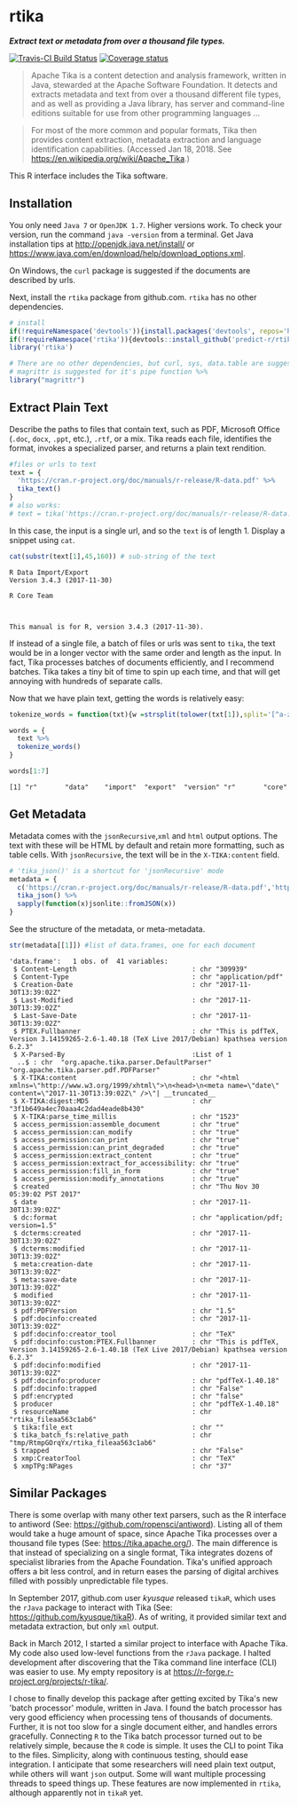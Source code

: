 
rtika
=====

***Extract text or metadata from over a thousand file types.***

[![Travis-CI Build Status](https://travis-ci.org/predict-r/rtika.svg?branch=master)](https://travis-ci.org/predict-r/rtika) [![Coverage status](https://codecov.io/gh/predict-r/rtika/branch/master/graph/badge.svg)](https://codecov.io/github/predict-r/rtika?branch=master)

> Apache Tika is a content detection and analysis framework, written in Java, stewarded at the Apache Software Foundation. It detects and extracts metadata and text from over a thousand different file types, and as well as providing a Java library, has server and command-line editions suitable for use from other programming languages ...

> For most of the more common and popular formats, Tika then provides content extraction, metadata extraction and language identification capabilities. (Accessed Jan 18, 2018. See <https://en.wikipedia.org/wiki/Apache_Tika>.)

This R interface includes the Tika software.

Installation
------------

You only need `Java 7` or `OpenJDK 1.7`. Higher versions work. To check your version, run the command `java -version` from a terminal. Get Java installation tips at <http://openjdk.java.net/install/> or <https://www.java.com/en/download/help/download_options.xml>.

On Windows, the `curl` package is suggested if the documents are described by urls.

Next, install the `rtika` package from github.com. `rtika` has no other dependencies.

``` r
# install
if(!requireNamespace('devtools')){install.packages('devtools', repos='https://cloud.r-project.org') }
if(!requireNamespace('rtika')){devtools::install_github('predict-r/rtika') } 
library('rtika') 

# There are no other dependencies, but curl, sys, data.table are suggested.
# magrittr is suggested for it's pipe function %>%
library("magrittr")
```

Extract Plain Text
------------------

Describe the paths to files that contain text, such as PDF, Microsoft Office (`.doc`, `docx`, `.ppt`, etc.), `.rtf`, or a mix. Tika reads each file, identifies the format, invokes a specialized parser, and returns a plain text rendition.

``` r
#files or urls to text
text = {
  'https://cran.r-project.org/doc/manuals/r-release/R-data.pdf' %>%
  tika_text() 
}
# also works:
# text = tika('https://cran.r-project.org/doc/manuals/r-release/R-data.pdf') 
```

In this case, the input is a single url, and so the `text` is of length 1. Display a snippet using `cat`.

``` r
cat(substr(text[1],45,160)) # sub-string of the text
```


    R Data Import/Export
    Version 3.4.3 (2017-11-30)

    R Core Team



    This manual is for R, version 3.4.3 (2017-11-30).

If instead of a single file, a batch of files or urls was sent to `tika`, the text would be in a longer vector with the same order and length as the input. In fact, Tika processes batches of documents efficiently, and I recommend batches. Tika takes a tiny bit of time to spin up each time, and that will get annoying with hundreds of separate calls.

Now that we have plain text, getting the words is relatively easy:

``` r
tokenize_words = function(txt){w =strsplit(tolower(txt[1]),split='[^a-zA-Z]+')[[1]]; w[w!='']}

words = {
  text %>% 
  tokenize_words() 
}

words[1:7] 
```

    [1] "r"       "data"    "import"  "export"  "version" "r"       "core"   

Get Metadata
------------

Metadata comes with the `jsonRecursive`,`xml` and `html` output options. The text with these will be HTML by default and retain more formatting, such as table cells. With `jsonRecursive`, the text will be in the `X-TIKA:content` field.

``` r
# 'tika_json()' is a shortcut for 'jsonRecursive' mode
metadata = {
  c('https://cran.r-project.org/doc/manuals/r-release/R-data.pdf','https://cran.r-project.org/doc/manuals/r-release/R-lang.html') %>%
  tika_json() %>%
  sapply(function(x)jsonlite::fromJSON(x))
}
```

See the structure of the metadata, or meta-metadata.

``` r
str(metadata[[1]]) #list of data.frames, one for each document
```

    'data.frame':   1 obs. of  41 variables:
     $ Content-Length                             : chr "309939"
     $ Content-Type                               : chr "application/pdf"
     $ Creation-Date                              : chr "2017-11-30T13:39:02Z"
     $ Last-Modified                              : chr "2017-11-30T13:39:02Z"
     $ Last-Save-Date                             : chr "2017-11-30T13:39:02Z"
     $ PTEX.Fullbanner                            : chr "This is pdfTeX, Version 3.14159265-2.6-1.40.18 (TeX Live 2017/Debian) kpathsea version 6.2.3"
     $ X-Parsed-By                                :List of 1
      ..$ : chr  "org.apache.tika.parser.DefaultParser" "org.apache.tika.parser.pdf.PDFParser"
     $ X-TIKA:content                             : chr "<html xmlns=\"http://www.w3.org/1999/xhtml\">\n<head>\n<meta name=\"date\" content=\"2017-11-30T13:39:02Z\" />\"| __truncated__
     $ X-TIKA:digest:MD5                          : chr "3f1b649a4ec70aaa4c2dad4eade8b430"
     $ X-TIKA:parse_time_millis                   : chr "1523"
     $ access_permission:assemble_document        : chr "true"
     $ access_permission:can_modify               : chr "true"
     $ access_permission:can_print                : chr "true"
     $ access_permission:can_print_degraded       : chr "true"
     $ access_permission:extract_content          : chr "true"
     $ access_permission:extract_for_accessibility: chr "true"
     $ access_permission:fill_in_form             : chr "true"
     $ access_permission:modify_annotations       : chr "true"
     $ created                                    : chr "Thu Nov 30 05:39:02 PST 2017"
     $ date                                       : chr "2017-11-30T13:39:02Z"
     $ dc:format                                  : chr "application/pdf; version=1.5"
     $ dcterms:created                            : chr "2017-11-30T13:39:02Z"
     $ dcterms:modified                           : chr "2017-11-30T13:39:02Z"
     $ meta:creation-date                         : chr "2017-11-30T13:39:02Z"
     $ meta:save-date                             : chr "2017-11-30T13:39:02Z"
     $ modified                                   : chr "2017-11-30T13:39:02Z"
     $ pdf:PDFVersion                             : chr "1.5"
     $ pdf:docinfo:created                        : chr "2017-11-30T13:39:02Z"
     $ pdf:docinfo:creator_tool                   : chr "TeX"
     $ pdf:docinfo:custom:PTEX.Fullbanner         : chr "This is pdfTeX, Version 3.14159265-2.6-1.40.18 (TeX Live 2017/Debian) kpathsea version 6.2.3"
     $ pdf:docinfo:modified                       : chr "2017-11-30T13:39:02Z"
     $ pdf:docinfo:producer                       : chr "pdfTeX-1.40.18"
     $ pdf:docinfo:trapped                        : chr "False"
     $ pdf:encrypted                              : chr "false"
     $ producer                                   : chr "pdfTeX-1.40.18"
     $ resourceName                               : chr "rtika_fileaa563c1ab6"
     $ tika:file_ext                              : chr ""
     $ tika_batch_fs:relative_path                : chr "tmp/RtmpGOrqYx/rtika_fileaa563c1ab6"
     $ trapped                                    : chr "False"
     $ xmp:CreatorTool                            : chr "TeX"
     $ xmpTPg:NPages                              : chr "37"

Similar Packages
----------------

There is some overlap with many other text parsers, such as the R interface to antiword (See: <https://github.com/ropensci/antiword>). Listing all of them would take a huge amount of space, since Apache Tika processes over a thousand file types (See: <https://tika.apache.org/>). The main difference is that instead of specializing on a single format, Tika integrates dozens of specialist libraries from the Apache Foundation. Tika's unified approach offers a bit less control, and in return eases the parsing of digital archives filled with possibly unpredictable file types.

In September 2017, github.com user *kyusque* released `tikaR`, which uses the `rJava` package to interact with Tika (See: <https://github.com/kyusque/tikaR>). As of writing, it provided similar text and metadata extraction, but only `xml` output.

Back in March 2012, I started a similar project to interface with Apache Tika. My code also used low-level functions from the `rJava` package. I halted development after discovering that the Tika command line interface (CLI) was easier to use. My empty repository is at <https://r-forge.r-project.org/projects/r-tika/>.

I chose to finally develop this package after getting excited by Tika's new 'batch processor' module, written in Java. I found the batch processor has very good efficiency when processing tens of thousands of documents. Further, it is not too slow for a single document either, and handles errors gracefully. Connecting `R` to the Tika batch processor turned out to be relatively simple, because the `R` code is simple. It uses the CLI to point Tika to the files. Simplicity, along with continuous testing, should ease integration. I anticipate that some researchers will need plain text output, while others will want `json` output. Some will want multiple processing threads to speed things up. These features are now implemented in `rtika`, although apparently not in `tikaR` yet.
